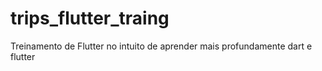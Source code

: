 # trips_flutter_traing
 Treinamento de Flutter no intuito de aprender mais profundamente dart e flutter 
